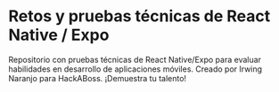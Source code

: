 # Retos y pruebas técnicas de React Native / Expo

Repositorio con pruebas técnicas de React Native/Expo para evaluar habilidades en desarrollo de aplicaciones móviles. Creado por Irwing Naranjo para HackABoss. ¡Demuestra tu talento!
